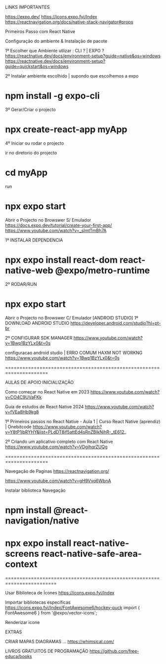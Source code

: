 
LINKS IMPORTANTES 

https://expo.dev/
https://icons.expo.fyi/Index
https://reactnavigation.org/docs/native-stack-navigator#props



Primeiros Passo com  React Native 

Configuração do ambiente  & Instalação de pacote 

1º Escolher que Ambiente utlizar :  CLI  ? | EXPO ?
https://reactnative.dev/docs/environment-setup?guide=native&os=windows
https://reactnative.dev/docs/environment-setup?guide=quickstart&os=windows


2º Instalar ambiente escolhido  | supondo que escolhemos a expo 
# npm install -g expo-cli

3º Gerar/Criar o projecto 
# npx create-react-app myApp

4º Iniciar ou rodar o projecto

ir no diretorio do projecto
# cd myApp

run 
# npx expo start

Abrir o Projecto no Browswer S/ Emulador 
https://docs.expo.dev/tutorial/create-your-first-app/
https://www.youtube.com/watch?v=_slmtTmBh7A

1º INSTALAR DEPENDENCIA 
# npx expo install react-dom react-native-web @expo/metro-runtime

2º RODAR/RUN
# npx expo start


Abrir o Projecto no Browswer C/ Emulador [ANDROID STUDIO]
1º DOWNLOAD ANDROID STUDIO
https://developer.android.com/studio?hl=pt-br

2º CONFIGURAR SDK MANAGER 
https://www.youtube.com/watch?v=1Bwp1BzYLx0&t=0s

  configuracao android studio | ERRO COMUM HAXM NOT WORKNG
  https://www.youtube.com/watch?v=1Bwp1BzYLx0&t=0s


=====================================================================

AULAS DE APOIO INICIALIZAÇÃO

Como começar no React Native em 2023
https://www.youtube.com/watch?v=CO4C9UVaFKk

Guia de estudos de React Native 2024
https://www.youtube.com/watch?v=fVEa8Hb9kg8

1º Primeiros passos no React Native - Aula 1 | Curso React Native (aprendiz) | Onebitcode
https://www.youtube.com/watch?v=Y8tP1jbRYHY&list=PLdDT8if5attEd4sRnZBIkNihR-_tE612_

2º Criando um aplicativo completo com React Native 
https://www.youtube.com/watch?v=VDgihqrZUQg


=====================================================================


Navegação de Paginas 
https://reactnavigation.org/

https://www.youtube.com/watch?v=gH9Vvq6WbnA

Instalar biblioteca Navegação  
# npm install @react-navigation/native
# npx expo install react-native-screens react-native-safe-area-context
========================================================================

Usar Biblioteca de Ícones 
https://icons.expo.fyi/Index

Importar bibliotecas específicas 
https://icons.expo.fyi/Index/FontAwesome6/hockey-puck
import { 
    FontAwesome6
} from '@expo/vector-icons';

Renderizar icone 
<FontAwesome6 name="hockey-puck" size={24} color="black" />


EXTRAS 

CRIAR MAPAS DIAGRAMAS ...
https://whimsical.com/

LIVROS GRATUITOS DE PROGRAMAÇÃO
https://github.com/free-educa/books


